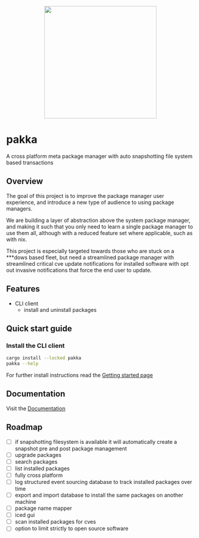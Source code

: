 <p align="center">
  <a href="https://github.com/kruserr/rustic-reader" target="_blank">
    <img width="300" src="https://raw.githubusercontent.com/kruserr/rustic-reader/main/assets/logo/logo.svg">
  </a>
</p>

# pakka
A cross platform meta package manager with auto snapshotting file system based transactions

## Overview
The goal of this project is to improve the package manager user experience, and introduce a new type of audience to using package managers.

We are building a layer of abstraction above the system package manager, and making it such that you only need to learn a single package manager to use them all, although with a reduced feature set where applicable, such as with nix.

This project is especially targeted towards those who are stuck on a ***dows based fleet, but need a streamlined package manager with streamlined critical cve update notifications for installed software with opt out invasive notifications that force the end user to update.

## Features
- CLI client
  - install and uninstall packages

## Quick start guide
### Install the CLI client
```sh
cargo install --locked pakka
pakka --help
```

For further install instructions read the [Getting started page](docs/pages/getting-started.md)

## Documentation
Visit the [Documentation](docs/README.md)

## Roadmap
- [ ] if snapshotting filesystem is available it will automatically create a snapshot pre and post package management
- [ ] upgrade packages
- [ ] search packages
- [ ] list installed packages
- [ ] fully cross platform
- [ ] log structured event sourcing database to track installed packages over time
- [ ] export and import database to install the same packages on another machine
- [ ] package name mapper
- [ ] iced gui
- [ ] scan installed packages for cves
- [ ] option to limit strictly to open source software
<!-- - [ ]  -->
